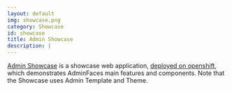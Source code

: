 ```yaml
---
layout: default
img: showcase.png
category: Showcase
id: showcase
title: Admin Showcase
description: |
---
```


[Admin Showcase](https://github.com/adminfaces/admin-showcase) is a showcase web application, [deployed on openshift](http://admin-showcase-admin-showcase.7e14.starter-us-west-2.openshiftapps.com/showcase/), which demonstrates AdminFaces main features and components. Note that the Showcase uses Admin Template and Theme.

